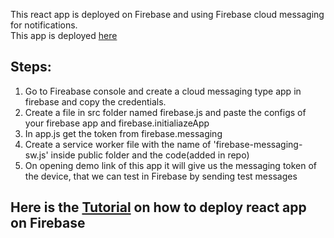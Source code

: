 This react app is deployed on Firebase and using Firebase cloud messaging for notifications.  
This app is deployed [here](https://fir-messaging-9f9e0.web.app/)


## Steps:

1. Go to Fireabase console and create a cloud messaging type app in firebase and copy the credentials.
2. Create a file in src folder named firebase.js and paste the configs of your firebase app and firebase.initialiazeApp
3. In app.js get the token from firebase.messaging
4. Create a service worker file with the name of 'firebase-messaging-sw.js' inside public folder and the code(added in repo)
5. On opening demo link of this app it will give us the messaging token of the device, that we can test in Firebase by sending test messages


## Here is the [Tutorial](https://dzone.com/articles/react-apps-firebase) on how to deploy react app on Firebase
